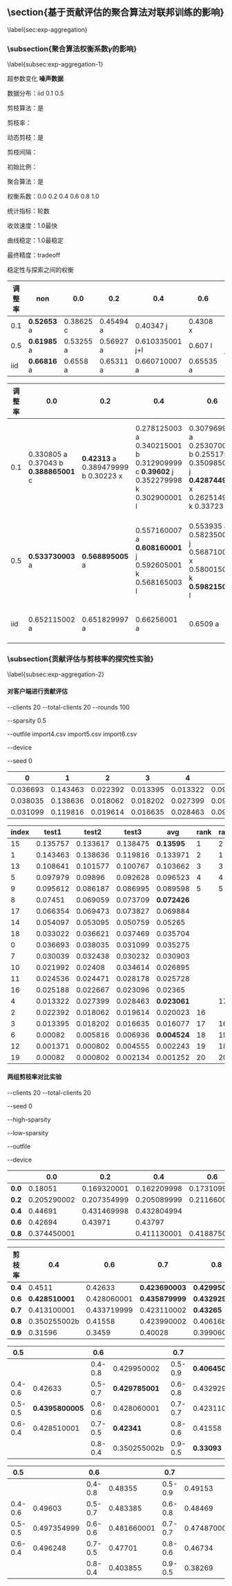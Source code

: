 ## \section{基于贡献评估的聚合算法对联邦训练的影响}

\label{sec:exp-aggregation}



### \subsection{聚合算法权衡系数$\gamma$的影响}

\label{subsec:exp-aggregation-1}

超参数变化 **噪声数据**

数据分布：iid 0.1 0.5

剪枝算法：是

剪枝率：

动态剪枝：是

剪枝间隔：

初始比例：

聚合算法：是

权衡系数：0.0 0.2 0.4 0.6 0.8 1.0

统计指标：轮数

收敛速度：1.0最快

曲线稳定：1.0最稳定

最终精度：tradeoff

稳定性与探索之间的权衡

| 调整率 | non           | 0.0       | 0.2       | 0.4             | 0.6       | 0.8       | 1.0           |
| ------ | ------------- | --------- | --------- | --------------- | --------- | --------- | ------------- |
| 0.1    | **0.52653** a | 0.38625 c | 0.45494 a | 0.40347 j       | 0.4308 x  | 0.39197 b | 0.416720003 b |
| 0.5    | **0.61985** a | 0.53255 a | 0.56927 a | 0.610335001 j+l | 0.607 l   | 0.60421 j | 0.626300001 a |
| iid    | **0.66816** a | 0.6558 a  | 0.65311 a | 0.660710007 a   | 0.65535 a | 0.64995 a | 0.65926 a     |

| 调整率 | 0.0                                    | 0.2                                   | 0.4                                                          | 0.6                                                          | 0.8                                                          | 0.85                            | 0.9                                       | 0.95                            | 1.0                                   |
| ------ | -------------------------------------- | ------------------------------------- | ------------------------------------------------------------ | ------------------------------------------------------------ | ------------------------------------------------------------ | ------------------------------- | ----------------------------------------- | ------------------------------- | ------------------------------------- |
| 0.1    | 0.330805 a 0.37043 b **0.388865001** c | **0.42313** a 0.389479999 b 0.30223 x | 0.278125003 a 0.340215001 b 0.312909999 c **0.39602** j 0.352279998 k 0.302900001 l | 0.307969999 a 0.253070002 b 0.255175 c 0.350985001 j **0.428744999** x 0.262514998 k 0.33723 l | 0.456585 fa 0.308950001 a 0.394620003 b 0.292924999 j 0.342279997 k 0.343424998 l **0.35306** c | **0.306080003** a 0.275485006 b | **0.33024** a 0.325039999 b **0.34849** c | 0.388230003 a **0.409104998** b | 【**0.52653**】0.3514 a 0.416695002 b |
| 0.5    | **0.533730003** a                      | **0.568895005** a                     | 0.557160007 a **0.608160001** j 0.592605001 k 0.568165003 l  | 0.553935 a 0.582350001 j 0.568710002 x 0.580015007 k **0.598215005** l | 0.593399999 fa 0.570045003 a **0.604594994** j 0.583705008 k 0.523244995 l | **0.561580005** a 0.553200001 b | 0.61401 a **0.615650001** b               | **0.607940003** a 0.60141 b     | 【0.61985】**0.626104999** a          |
| iid    | 0.652115002 a                          | 0.651829997 a                         | 0.66256001 a                                                 | 0.6509 a                                                     | 0.636015001 fa 0.647539997 a                                 |                                 |                                           |                                 | 【0.66816】0.659364998 a              |





### \subsection{贡献评估与剪枝率的探究性实验}

\label{subsec:exp-aggregation-2}

#### 对客户端进行贡献评估

--clients 20
--total-clients 20
--rounds 100

--sparsity 0.5

--outfile import4.csv import5.csv import6.csv

--device

--seed 0

| 0        | 1        | 2        | 3        | 4        | 5        | 6        | 7        | 8        | 9        | 10       | 11       | 12       | 13       | 14       | 15       | 16       | 17       | 18       | 19       |
| -------- | -------- | -------- | -------- | -------- | -------- | -------- | -------- | -------- | -------- | -------- | -------- | -------- | -------- | -------- | -------- | -------- | -------- | -------- | -------- |
| 0.036693 | 0.143463 | 0.022392 | 0.013395 | 0.013322 | 0.097979 | 0.00082  | 0.030039 | 0.07451  | 0.095612 | 0.021992 | 0.024536 | 0.001371 | 0.108641 | 0.054097 | 0.135757 | 0.025188 | 0.066354 | 0.033022 | 0.00082  |
| 0.038035 | 0.138636 | 0.018062 | 0.018202 | 0.027399 | 0.09896  | 0.005816 | 0.032438 | 0.069059 | 0.086187 | 0.02408  | 0.024471 | 0.000802 | 0.101577 | 0.053095 | 0.133617 | 0.022667 | 0.069473 | 0.036621 | 0.000802 |
| 0.031099 | 0.119816 | 0.019614 | 0.016635 | 0.028463 | 0.092628 | 0.006936 | 0.030232 | 0.073709 | 0.086995 | 0.034614 | 0.028178 | 0.004555 | 0.100767 | 0.050759 | 0.138475 | 0.023096 | 0.073827 | 0.037469 | 0.002134 |

| index | test1    | test2    | test3    | avg          | rank | rank1 | rank2 | rank3 |      |
| ----- | -------- | -------- | -------- | ------------ | ---- | ----- | ----- | ----- | ---- |
| 15    | 0.135757 | 0.133617 | 0.138475 | **0.13595**  | 1    | 2     | 2     | 1     | 4651 |
| 1     | 0.143463 | 0.138636 | 0.119816 | 0.133971     | 2    | 1     | 1     | 2     | 5293 |
| 13    | 0.108641 | 0.101577 | 0.100767 | 0.103662     | 3    | 3     | 3     | 3     | 4288 |
| 5     | 0.097979 | 0.09896  | 0.092628 | 0.096523     | 4    | 4     | 4     | 4     | 3987 |
| 9     | 0.095612 | 0.086187 | 0.086995 | 0.089598     | 5    | 5     | 5     | 5     | 2821 |
| 8     | 0.07451  | 0.069059 | 0.073709 | **0.072426** |      |       |       |       | 3121 |
| 17    | 0.066354 | 0.069473 | 0.073827 | 0.069884     |      |       |       |       | 2748 |
| 14    | 0.054097 | 0.053095 | 0.050759 | 0.05265      |      |       |       |       | 2595 |
| 18    | 0.033022 | 0.036621 | 0.037469 | 0.035704     |      |       |       |       | 2172 |
| 0     | 0.036693 | 0.038035 | 0.031099 | 0.035275     |      |       |       |       | 2036 |
| 7     | 0.030039 | 0.032438 | 0.030232 | 0.030903     |      |       |       |       | 2109 |
| 10    | 0.021992 | 0.02408  | 0.034614 | 0.026895     |      |       |       |       | 2103 |
| 11    | 0.024536 | 0.024471 | 0.028178 | 0.025728     |      |       |       |       | 1584 |
| 16    | 0.025188 | 0.022667 | 0.023096 | 0.02365      |      |       |       |       | 1504 |
| 4     | 0.013322 | 0.027399 | 0.028463 | **0.023061** |      | 17    |       |       | 3033 |
| 2     | 0.022392 | 0.018062 | 0.019614 | 0.020023     | 16   |       | 17    | 16    | 913  |
| 3     | 0.013395 | 0.018202 | 0.016635 | 0.016077     | 17   | 16    | 16    | 17    | 1178 |
| 6     | 0.00082  | 0.005816 | 0.006936 | **0.004524** | 18   | 19    | 18    | 18    | 693  |
| 12    | 0.001371 | 0.000802 | 0.004555 | 0.002243     | 19   | 18    | 19    | 19    | 26   |
| 19    | 0.00082  | 0.000802 | 0.002134 | 0.001252     | 20   | 20    | 20    | 20    | 5    |

#### 两组剪枝率对比实验

--clients 20
--total-clients 20

--seed 0

--high-sparsity

--low-sparsity

--outfile

--device

|         | 0.0         | 0.2         | 0.4         | 0.6         | 0.8         |
| ------- | ----------- | ----------- | ----------- | ----------- | ----------- |
| **0.0** | 0.18051     | 0.169320001 | 0.162209998 | 0.173109999 | 0.174859999 |
| **0.2** | 0.205290002 | 0.207354999 | 0.205089999 | 0.211660001 | 0.189490001 |
| **0.4** | 0.44691     | 0.431469998 | 0.432804994 |             | 0.4242      |
| **0.6** | 0.42694     | 0.43971     | 0.43797     |             | 0.424870002 |
| **0.8** | 0.374450001 |             | 0.411130001 | 0.418875001 | 0.42956     |

| 剪枝率  | 0.4             | 0.6         | 0.7             | 0.8             | 0.9             |
| ------- | --------------- | ----------- | --------------- | --------------- | --------------- |
| **0.4** | 0.4511          | 0.42633     | **0.423690003** | **0.429950002** | **0.40312**     |
| **0.6** | **0.428510001** | 0.428060001 | **0.435879999** | **0.432929999** | **0.409780005** |
| **0.7** | 0.413100001     | 0.433719999 | 0.423110002     | **0.43265**     | **0.418679997** |
| **0.8** | 0.350255002b    | 0.41558     | 0.423990002     | 0.40616b        | **0.403010002** |
| **0.9** | 0.31596         | 0.3459      | 0.40028         | 0.399060002     | 0.400299999     |

| 0.5     |                  | 0.6     |                 | 0.7     |                  | 0.8     |             |
| ------- | ---------------- | ------- | --------------- | ------- | ---------------- | ------- | ----------- |
|         |                  | 0.4-0.8 | 0.429950002     | 0.5-0.9 | **0.4064500025** |         |             |
| 0.4-0.6 | 0.42633          | 0.5-0.7 | **0.429785001** | 0.6-0.8 | 0.432929999      | 0.7-0.9 | 0.418679997 |
| 0.5-0.5 | **0.4395800005** | 0.6-0.6 | 0.428060001     | 0.7-0.7 | 0.423110002      | 0.8-0.8 | 0.40616b    |
| 0.6-0.4 | 0.428510001      | 0.7-0.5 | **0.42341**     | 0.8-0.6 | 0.41558          | 0.9-0.7 | 0.40028     |
|         |                  | 0.8-0.4 | 0.350255002b    | 0.9-0.5 | **0.33093**      |         |             |

| 0.5     |             | 0.6     |             | 0.7     |             | 0.8     |             |
| ------- | ----------- | ------- | ----------- | ------- | ----------- | ------- | ----------- |
|         |             | 0.4-0.8 | 0.48355     | 0.5-0.9 | 0.49153     |         |             |
| 0.4-0.6 | 0.49603     | 0.5-0.7 | 0.483385    | 0.6-0.8 | 0.48469     | 0.7-0.9 | 0.47058     |
| 0.5-0.5 | 0.497354999 | 0.6-0.6 | 0.481660001 | 0.7-0.7 | 0.474870002 | 0.8-0.8 | 0.458060001 |
| 0.6-0.4 | 0.496248    | 0.7-0.5 | 0.47701     | 0.8-0.6 | 0.46734     | 0.9-0.7 | 0.45218     |
|         |             | 0.8-0.4 | 0.403855    | 0.9-0.5 | 0.38269     |         |             |

